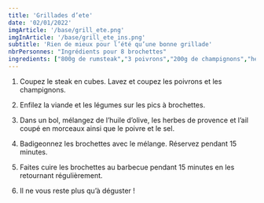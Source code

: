 ```yaml
---
title: 'Grillades d’ete'
date: '02/01/2022'
imgArticle: '/base/grill_ete.png'
imgInArticle: '/base/grill_ete_ins.png'
subtitle: 'Rien de mieux pour l’été qu’une bonne grillade'
nbrPersonnes: "Ingrédients pour 8 brochettes"
ingredients: ["800g de rumsteak","3 poivrons","200g de champignons","herbes de provence","sel, poivre","huile d'olive","ail"]
---
```


1. Coupez le steak en cubes. Lavez et coupez les poivrons et les champignons.

2. Enfilez la viande et les légumes sur les pics à brochettes.

3. Dans un bol, mélangez de l’huile d’olive, les herbes de provence et l’ail coupé en morceaux ainsi que le poivre et le sel.

4. Badigeonnez les brochettes avec le mélange. Réservez pendant 15 minutes.

5. Faites cuire les brochettes au barbecue pendant 15 minutes en les retournant régulièrement.

6. Il ne vous reste plus qu’à déguster !

